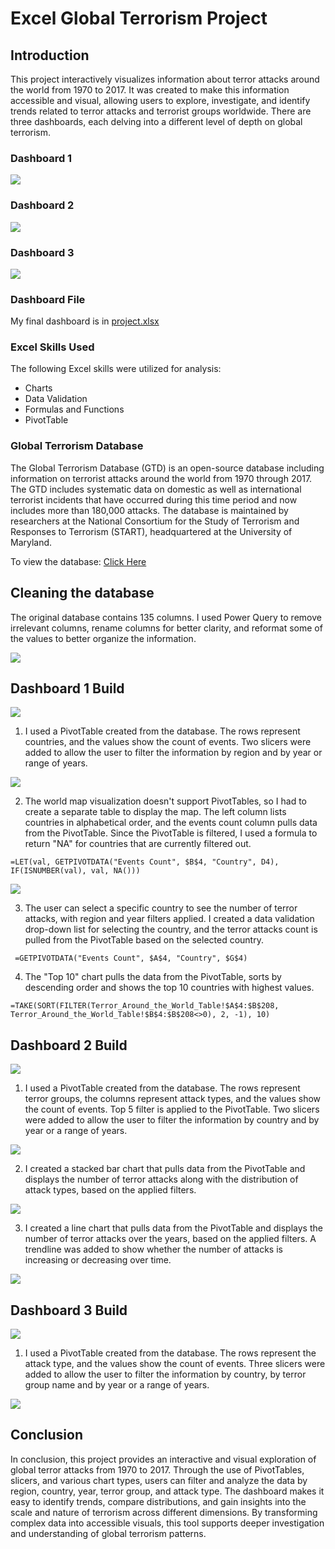 # Excel Global Terrorism Project

## Introduction
This project interactively visualizes information about terror attacks around the world from 1970 to 2017. It was created to make this information accessible and visual, allowing users to explore, investigate, and identify trends related to terror attacks and terrorist groups worldwide.
There are three dashboards, each delving into a different level of depth on global terrorism.

### Dashboard 1
![](screenshots/dashboard1.JPG)
### Dashboard 2
![](screenshots/dashboard2.JPG)
### Dashboard 3
![](screenshots/dashboard3.JPG)

### Dashboard File
My final dashboard is in [project.xlsx](project.xlsx)

### Excel Skills Used
The following Excel skills were utilized for analysis:
* Charts
* Data Validation
* Formulas and Functions
* PivotTable

### Global Terrorism Database
The Global Terrorism Database (GTD) is an open-source database including information on terrorist attacks around the world from 1970 through 2017. The GTD includes systematic data on domestic as well as international terrorist incidents that have occurred during this time period and now includes more than 180,000 attacks. The database is maintained by researchers at the National Consortium for the Study of Terrorism and Responses to Terrorism (START), headquartered at the University of Maryland.

To view the database: [Click Here](https://www.kaggle.com/datasets/START-UMD/gtd/data)

## Cleaning the database
The original database contains 135 columns. I used Power Query to remove irrelevant columns, rename columns for better clarity, and reformat some of the values to better organize the information.

![](screenshots/powerquery.JPG)

## Dashboard 1 Build
![](screenshots/dashboard1.JPG)

1. I used a PivotTable created from the database.
The rows represent countries, and the values show the count of events.
Two slicers were added to allow the user to filter the information by region and by year or range of years.

![](screenshots\dashboard1_1.jpg)

2. The world map visualization doesn't support PivotTables, so I had to create a separate table to display the map.
The left column lists countries in alphabetical order, and the events count column pulls data from the PivotTable.
Since the PivotTable is filtered, I used a formula to return "NA" for countries that are currently filtered out.

``=LET(val, GETPIVOTDATA("Events Count", $B$4, "Country", D4), IF(ISNUMBER(val), val, NA()))``

![](screenshots/dashboard1_2.JPG)

3. The user can select a specific country to see the number of terror attacks, with region and year filters applied.
I created a data validation drop-down list for selecting the country, and the terror attacks count is pulled from the PivotTable based on the selected country.

`` =GETPIVOTDATA("Events Count", $A$4, "Country", $G$4)``

4. The "Top 10" chart pulls the data from the PivotTable, sorts by descending order and shows the top 10 countries with highest values.

``=TAKE(SORT(FILTER(Terror_Around_the_World_Table!$A$4:$B$208, Terror_Around_the_World_Table!$B$4:$B$208<>0), 2, -1), 10)``

## Dashboard 2 Build
![](screenshots/dashboard2.JPG)

1. I used a PivotTable created from the database.
The rows represent terror groups, the columns represent attack types, and the values show the count of events. Top 5 filter is applied to the PivotTable.
Two slicers were added to allow the user to filter the information by country and by year or a range of years.

![](screenshots/dashboard2_1.JPG)

2. I created a stacked bar chart that pulls data from the PivotTable and displays the number of terror attacks along with the distribution of attack types, based on the applied filters.

![](screenshots/dashboard2_2.JPG)

3. I created a line chart that pulls data from the PivotTable and displays the number of terror attacks over the years, based on the applied filters.
A trendline was added to show whether the number of attacks is increasing or decreasing over time.

![](screenshots/dashboard2_3.JPG)

## Dashboard 3 Build
![](screenshots/dashboard3.JPG)

1. I used a PivotTable created from the database.
The rows represent the attack type, and the values show the count of events.
Three slicers were added to allow the user to filter the information by country, by terror group name and by year or a range of years.

![](screenshots/dashboard3_1.JPG)

## Conclusion
In conclusion, this project provides an interactive and visual exploration of global terror attacks from 1970 to 2017. Through the use of PivotTables, slicers, and various chart types, users can filter and analyze the data by region, country, year, terror group, and attack type. The dashboard makes it easy to identify trends, compare distributions, and gain insights into the scale and nature of terrorism across different dimensions. By transforming complex data into accessible visuals, this tool supports deeper investigation and understanding of global terrorism patterns.
